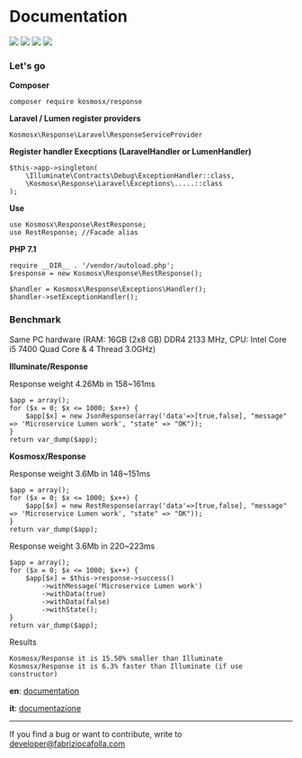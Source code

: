 # Documentation 
![](https://img.shields.io/badge/version-1.0.1-green.svg) 
![](https://img.shields.io/badge/Laravel->=5.6-blue.svg) 
![](https://img.shields.io/badge/Lumen->=5.6-blue.svg) 
![](https://img.shields.io/badge/Symfony->=4.2-blue.svg) 



### Let's go
**Composer**

    composer require kosmosx/response
    
**Laravel / Lumen register providers**

    Kosmosx\Response\Laravel\ResponseServiceProvider
    
**Register handler Execptions (LaravelHandler or LumenHandler)**

    $this->app->singleton(
        \Illuminate\Contracts\Debug\ExceptionHandler::class,
        \Kosmosx\Response\Laravel\Exceptions\.....::class
    );
    
**Use**

    use Kosmosx\Response\RestResponse;
    use RestResponse; //Facade alias
    
    
**PHP 7.1**

    require __DIR__ . '/vendor/autoload.php';
    $response = new Kosmosx\Response\RestResponse();

    $handler = Kosmosx\Response\Exceptions\Handler();
    $handler->setExceptionHandler();  
    
### Benchmark

Same PC hardware (RAM: 16GB (2x8 GB) DDR4 2133 MHz, CPU: Intel Core i5 7400 Quad Core & 4 Thread 3.0GHz)

**Illuminate/Response**

Response weight 4.26Mb in 158~161ms 

    $app = array();
    for ($x = 0; $x <= 1000; $x++) {
        $app[$x] = new JsonResponse(array('data'=>[true,false], "message" => 'Microservice Lumen work', "state" => "OK"));
    }
    return var_dump($app);

**Kosmosx/Response**

Response weight 3.6Mb in 148~151ms
 
    $app = array();
    for ($x = 0; $x <= 1000; $x++) {
        $app[$x] = new RestResponse(array('data'=>[true,false], "message" => 'Microservice Lumen work', "state" => "OK"));
    }
    return var_dump($app);

Response weight 3.6Mb in 220~223ms
 
    $app = array();
    for ($x = 0; $x <= 1000; $x++) {
        $app[$x] = $this->response->success()
            ->withMessage('Microservice Lumen work')
            ->withData(true)
            ->withData(false)
            ->withState();
    }
    return var_dump($app);

Results

    Kosmosx/Response it is 15.50% smaller than Illuminate
    Kosmosx/Response it is 6.3% faster than Illuminate (if use constructor)
    
**en**: [documentation](https://github.com/FabrizioCafolla/response-http/wiki/Response-http-documentation)

**it**: [documentazione](https://github.com/FabrizioCafolla/response-http/wiki/Documentazione-response-http)

***

If you find a bug or want to contribute, write to developer@fabriziocafolla.com
